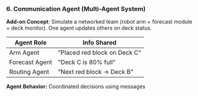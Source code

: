 ### 6. **Communication Agent (Multi-Agent System)**

**Add-on Concept**: Simulate a networked team (robot arm + forecast module + deck monitor). One agent updates others on deck status.

| Agent Role     | Info Shared                  |
| -------------- | ---------------------------- |
| Arm Agent      | "Placed red block on Deck C" |
| Forecast Agent | "Deck C is 80% full"         |
| Routing Agent  | "Next red block → Deck B"    |

**Agent Behavior:** Coordinated decisions using messages
